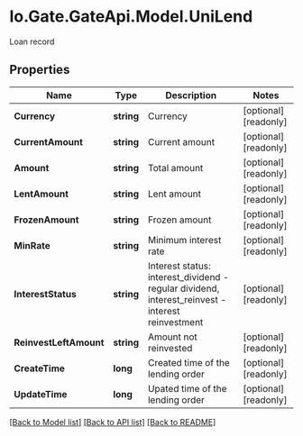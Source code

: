 
# Io.Gate.GateApi.Model.UniLend

Loan record

## Properties

Name | Type | Description | Notes
------------ | ------------- | ------------- | -------------
**Currency** | **string** | Currency | [optional] [readonly] 
**CurrentAmount** | **string** | Current amount | [optional] [readonly] 
**Amount** | **string** | Total amount | [optional] [readonly] 
**LentAmount** | **string** | Lent amount | [optional] [readonly] 
**FrozenAmount** | **string** | Frozen amount | [optional] [readonly] 
**MinRate** | **string** | Minimum interest rate | [optional] [readonly] 
**InterestStatus** | **string** | Interest status: interest_dividend - regular dividend, interest_reinvest - interest reinvestment | [optional] [readonly] 
**ReinvestLeftAmount** | **string** | Amount not reinvested | [optional] [readonly] 
**CreateTime** | **long** | Created time of the lending order | [optional] [readonly] 
**UpdateTime** | **long** | Upated time of the lending order | [optional] [readonly] 

[[Back to Model list]](../README.md#documentation-for-models)
[[Back to API list]](../README.md#documentation-for-api-endpoints)
[[Back to README]](../README.md)
